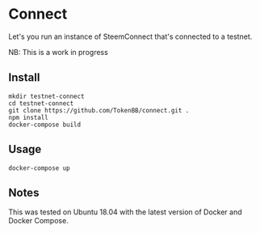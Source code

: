 # Connect

Let's you run an instance of SteemConnect that's connected to a testnet.

NB: This is a work in progress

## Install

```
mkdir testnet-connect
cd testnet-connect
git clone https://github.com/TokenBB/connect.git .
npm install
docker-compose build
```

## Usage

```
docker-compose up
```

## Notes

This was tested on Ubuntu 18.04 with the latest version of Docker and Docker Compose.
